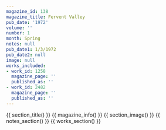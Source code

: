 ```yaml
---
magazine_id: 138
magazine_title: Fervent Valley
pub_date: '1972'
volume: ''
number: 1
month: Spring
notes: null
pub_date1: 1/3/1972
pub_date2: null
image: null
works_included:
- work_id: 1258
  magazine_page: ''
  published_as: ''
- work_id: 2482
  magazine_page: ''
  published_as: ''
---
```


{{ section_title() }}
{{ magazine_info() }}
{{ section_image() }}
{{ notes_section() }}
{{ works_section() }}

